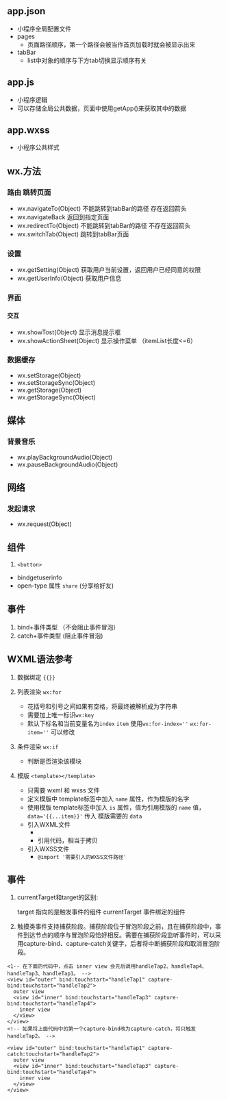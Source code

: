 ## app.json
- 小程序全局配置文件
- pages
	- 页面路径顺序，第一个路径会被当作首页加载时就会被显示出来
- tabBar
	- list中对象的顺序与下方tab切换显示顺序有关

## app.js
- 小程序逻辑
- 可以存储全局公共数据，页面中使用getApp()来获取其中的数据

## app.wxss

- 小程序公共样式


## wx.方法
### 路由 跳转页面
- wx.navigateTo(Object) 不能跳转到tabBar的路径 存在返回箭头
- wx.navigateBack 返回到指定页面
- wx.redirectTo(Object) 不能跳转到tabBar的路径 不存在返回箭头
- wx.switchTab(Object) 跳转到tabBar页面


### 设置
- wx.getSetting(Object) 获取用户当前设置，返回用户已经同意的权限
- wx.getUserInfo(Object) 获取用户信息


### 界面
#### 交互
- wx.showTost(Object) 显示消息提示框
- wx.showActionSheet(Object) 显示操作菜单 （itemList长度<=6）


### 数据缓存
- wx.setStorage(Object)
- wx.setStorageSync(Object)
- wx.getStorage(Object)
- wx.getStorageSync(Object)

## 媒体
### 背景音乐
- wx.playBackgroundAudio(Object)
- wx.pauseBackgroundAudio(Object)

## 网络
### 发起请求
- wx.request(Object)


## 组件
1. `<button>`
- bindgetuserinfo
- open-type 属性 `share` (分享给好友)


## 事件
1. bind+事件类型 （不会阻止事件冒泡）
2. catch+事件类型 (阻止事件冒泡)


## WXML语法参考
1. 数据绑定 `{{}}`
2. 列表渲染 `wx:for` 
	- 花括号和引号之间如果有空格，将最终被解析成为字符串
	- 需要加上唯一标识`wx:key`
	- 默认下标名和当前变量名为`index` `item` 使用`wx:for-index=''` `wx:for-item=''` 可以修改

3. 条件渲染 `wx:if`
	- 判断是否渲染该模块

4. 模版 `<template></template>`
	- 只需要 wxml 和 wxss 文件
	- 定义模版中 template标签中加入 `name` 属性，作为模版的名字
	- 使用模版 template标签中加入 `is` 属性，值为引用模版的 `name` 值， `data='{{...item}}'` 传入 模版需要的 `data`
	- 引入WXML文件
		- <import src="需要引入的WXML文件路径"/> 
		- <include src=""/> 引用代码，相当于拷贝
	- 引入WXSS文件
		- `@import '需要引入的WXSS文件路径'`

## 事件

1. currentTarget和target的区别:

	target 指向的是触发事件的组件
	currentTarget 事件绑定的组件

2. 触摸类事件支持捕获阶段。捕获阶段位于冒泡阶段之前，且在捕获阶段中，事件到达节点的顺序与冒泡阶段恰好相反。需要在捕获阶段监听事件时，可以采用capture-bind、capture-catch关键字，后者将中断捕获阶段和取消冒泡阶段。


```wxml
<1-- 在下面的代码中，点击 inner view 会先后调用handleTap2、handleTap4、handleTap3、handleTap1。 -->
<view id="outer" bind:touchstart="handleTap1" capture-bind:touchstart="handleTap2">
  outer view
  <view id="inner" bind:touchstart="handleTap3" capture-bind:touchstart="handleTap4">
    inner view
  </view>
</view>
<!-- 如果将上面代码中的第一个capture-bind改为capture-catch，将只触发handleTap2。 -->

<view id="outer" bind:touchstart="handleTap1" capture-catch:touchstart="handleTap2">
  outer view
  <view id="inner" bind:touchstart="handleTap3" capture-bind:touchstart="handleTap4">
    inner view
  </view>
</view>
```

